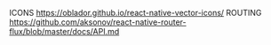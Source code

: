 ICONS
https://oblador.github.io/react-native-vector-icons/
ROUTING
https://github.com/aksonov/react-native-router-flux/blob/master/docs/API.md
